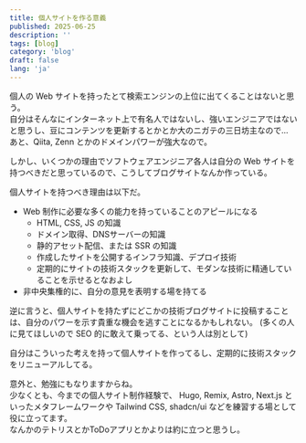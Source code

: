 ```yaml
---
title: 個人サイトを作る意義
published: 2025-06-25
description: ''
tags: [blog]
category: 'blog'
draft: false 
lang: 'ja'
---
```



個人の Web サイトを持ったとて検索エンジンの上位に出てくることはないと思う。  
自分はそんなにインターネット上で有名人ではないし、強いエンジニアではないと思うし、豆にコンテンツを更新するとかとか大のニガテの三日坊主なので...  
あと、Qiita, Zenn とかのドメインパワーが強大なので。

しかし、いくつかの理由でソフトウェアエンジニア各人は自分の Web サイトを持つべきだと思っているので、こうしてブログサイトなんか作っている。

個人サイトを持つべき理由は以下だ。

- Web 制作に必要な多くの能力を持っていることのアピールになる
  - HTML, CSS, JS の知識
  - ドメイン取得、DNSサーバーの知識
  - 静的アセット配信、または SSR の知識
  - 作成したサイトを公開するインフラ知識、デプロイ技術
  - 定期的にサイトの技術スタックを更新して、モダンな技術に精通していることを示せるとなおよし
- 非中央集権的に、自分の意見を表明する場を持てる


逆に言うと、個人サイトを持たずにどこかの技術ブログサイトに投稿することは、自分のパワーを示す貴重な機会を逃すことになるかもしれない。  (多くの人に見てほしいので SEO 的に敢えて乗ってる、という人は別として)  

自分はこういった考えを持って個人サイトを作ってるし、定期的に技術スタックをリニューアルしてる。


意外と、勉強にもなりますからね。  
少なくとも、今までの個人サイト制作経験で、 Hugo, Remix, Astro, Next.js といったメタフレームワークや Tailwind CSS, shadcn/ui などを練習する場として役に立ってます。  
なんかのテトリスとかToDoアプリとかよりは約に立つと思うし。